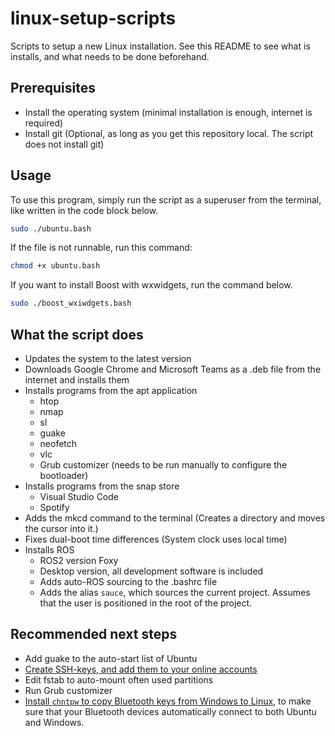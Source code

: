 # linux-setup-scripts
Scripts to setup a new Linux installation. See this README to see what is installs, and what needs to be done beforehand.

## Prerequisites
 * Install the operating system (minimal installation is enough, internet is required)
 * Install git (Optional, as long as you get this repository local. The script does not install git)

## Usage
To use this program, simply run the script as a superuser from the terminal, like written in the code block below.
```bash
sudo ./ubuntu.bash
```
If the file is not runnable, run this command:
```bash
chmod +x ubuntu.bash
```

If you want to install Boost with wxwidgets, run the command below.
```bash
sudo ./boost_wxiwdgets.bash
```

## What the script does
 * Updates the system to the latest version
 * Downloads Google Chrome and Microsoft Teams as a .deb file from the internet and installs them
 * Installs programs from the apt application
   * htop
   * nmap
   * sl
   * guake
   * neofetch
   * vlc
   * Grub customizer (needs to be run manually to configure the bootloader)
 * Installs programs from the snap store
   * Visual Studio Code
   * Spotify
 * Adds the mkcd command to the terminal (Creates a directory and moves the cursor into it.)
 * Fixes dual-boot time differences (System clock uses local time)
 * Installs ROS
   * ROS2 version Foxy
   * Desktop version, all development software is included
   * Adds auto-ROS sourcing to the .bashrc file
   * Adds the alias `sauce`, which sources the current project. Assumes that the user is positioned in the root of the project.

## Recommended next steps
 * Add guake to the auto-start list of Ubuntu
 * [Create SSH-keys, and add them to your online accounts](https://docs.gitlab.com/ee/ssh/)
 * Edit fstab to auto-mount often used partitions
 * Run Grub customizer
 * [Install `chntpw` to copy Bluetooth keys from Windows to Linux](https://unix.stackexchange.com/questions/255509/bluetooth-pairing-on-dual-boot-of-windows-linux-mint-ubuntu-stop-having-to-p), to make sure that your Bluetooth devices automatically connect to both Ubuntu and Windows.
